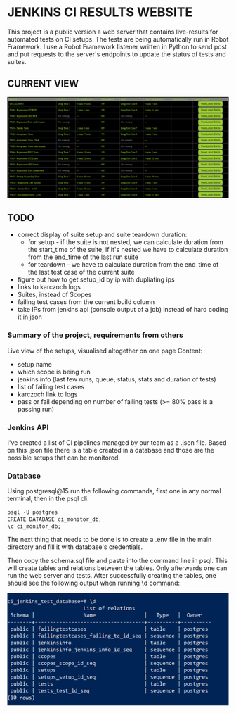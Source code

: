 # JENKINS CI RESULTS WEBSITE

This project is a public version a web server that contains live-results for automated tests on CI setups.
The tests are being automatically run in Robot Framework. I use a Robot Framework listener written in Python to send post and put requests to the server's endpoints to update the status of tests and suites.

## CURRENT VIEW

![Current View of the website](media/current_view.png)

## TODO

- correct display of suite setup and suite teardown duration:
	- for setup - if the suite is not nested, we can calculate duration from the start_time of the suite, if it's nested we have to calculate duration from the end_time of the last run suite
	- for teardown - we have to calculate duration from the end_time of the last test case of the current suite
- figure out how to get setup_id by ip with dupliating ips
- links to karczoch logs
- Suites, instead of Scopes
- failing test cases from the current build column
- take IPs from jenkins api (console output of a job) instead of hard coding it in json


### Summary of the project, requirements from others

Live view of the setups, visualised altogether on one page
Content:

- setup name
- which scope is being run
- jenkins info (last few runs, queue, status, stats and duration of tests)
- list of failing test cases
- karczoch link to logs
- pass or fail depending on number of failing tests (>= 80% pass is a passing run)

### Jenkins API

I've created a list of CI pipelines managed by our team as a .json file. Based on this .json file there is a table created in a database and those are the possible setups that can be monitored. 

### Database

Using postgresql@15 run the following commands, first one in any normal terminal, then in the psql cli.

```
psql -U postgres
CREATE DATABASE ci_monitor_db;
\c ci_monitor_db;
```

The next thing that needs to be done is to create a .env file in the main directory and fill it with database's credentials.

Then copy the schema.sql file and paste into the command line in psql. This will create tables and relations between the tables. Only afterwards one can run the web server and tests.
After successfully creating the tables, one should see the following output when running \d command:

![database](media/database.png)

